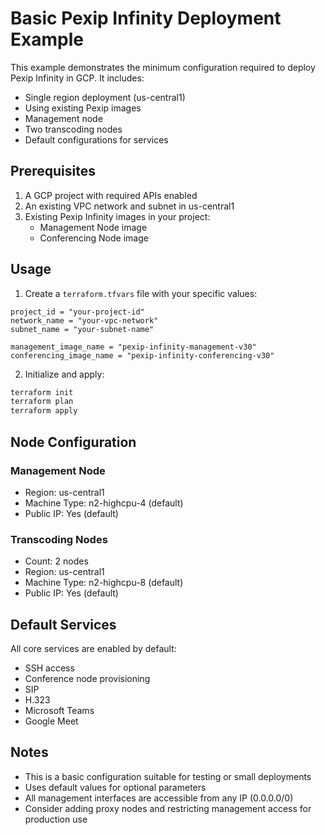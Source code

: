 # Basic Pexip Infinity Deployment Example

This example demonstrates the minimum configuration required to deploy Pexip Infinity in GCP. It includes:
- Single region deployment (us-central1)
- Using existing Pexip images
- Management node
- Two transcoding nodes
- Default configurations for services

## Prerequisites

1. A GCP project with required APIs enabled
2. An existing VPC network and subnet in us-central1
3. Existing Pexip Infinity images in your project:
   - Management Node image
   - Conferencing Node image

## Usage

1. Create a `terraform.tfvars` file with your specific values:

```hcl
project_id = "your-project-id"
network_name = "your-vpc-network"
subnet_name = "your-subnet-name"

management_image_name = "pexip-infinity-management-v30"
conferencing_image_name = "pexip-infinity-conferencing-v30"
```

2. Initialize and apply:
```bash
terraform init
terraform plan
terraform apply
```

## Node Configuration

### Management Node
- Region: us-central1
- Machine Type: n2-highcpu-4 (default)
- Public IP: Yes (default)

### Transcoding Nodes
- Count: 2 nodes
- Region: us-central1
- Machine Type: n2-highcpu-8 (default)
- Public IP: Yes (default)

## Default Services
All core services are enabled by default:
- SSH access
- Conference node provisioning
- SIP
- H.323
- Microsoft Teams
- Google Meet

## Notes
- This is a basic configuration suitable for testing or small deployments
- Uses default values for optional parameters
- All management interfaces are accessible from any IP (0.0.0.0/0)
- Consider adding proxy nodes and restricting management access for production use
